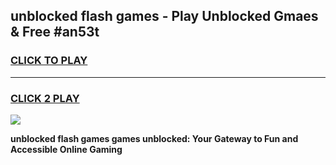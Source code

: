 
## unblocked flash games - Play Unblocked Gmaes & Free #an53t
<h3>
<a href="https://news.freeplayer.one?title=unblocked_flash_games&ref=26F">CLICK TO PLAY</a></h3>
<hr>

<h3>
<a href="https://news.freeplayer.one?title=unblocked_flash_games&ref=26F">CLICK 2 PLAY</a>
  
</h3>

<a href="https://news.freeplayer.one?title=unblocked_flash_games&ref=26F/"><img src="https://clearcache.store/games.png"></a>


**unblocked flash games games unblocked: Your Gateway to Fun and Accessible Online Gaming**
